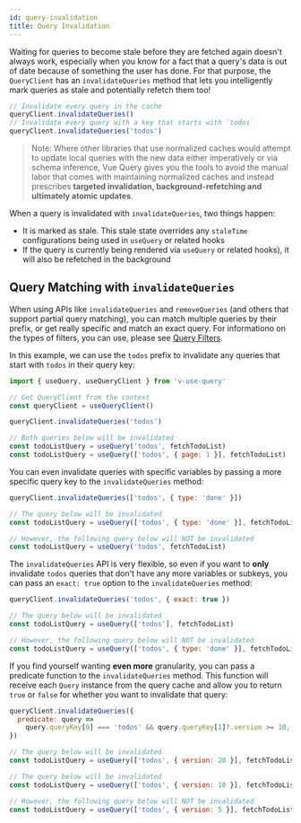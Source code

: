 ```yaml
---
id: query-invalidation
title: Query Invalidation
---
```


Waiting for queries to become stale before they are fetched again doesn't always work, especially when you know for a fact that a query's data is out of date because of something the user has done. For that purpose, the `QueryClient` has an `invalidateQueries` method that lets you intelligently mark queries as stale and potentially refetch them too!

```js
// Invalidate every query in the cache
queryClient.invalidateQueries()
// Invalidate every query with a key that starts with `todos`
queryClient.invalidateQueries('todos')
```

> Note: Where other libraries that use normalized caches would attempt to update local queries with the new data either imperatively or via schema inference, Vue Query gives you the tools to avoid the manual labor that comes with maintaining normalized caches and instead prescribes **targeted invalidation, background-refetching and ultimately atomic updates**.

When a query is invalidated with `invalidateQueries`, two things happen:

- It is marked as stale. This stale state overrides any `staleTime` configurations being used in `useQuery` or related hooks
- If the query is currently being rendered via `useQuery` or related hooks), it will also be refetched in the background

## Query Matching with `invalidateQueries`

When using APIs like `invalidateQueries` and `removeQueries` (and others that support partial query matching), you can match multiple queries by their prefix, or get really specific and match an exact query. For informationo on the types of filters, you can use, please see [Query Filters](./query-filters).

In this example, we can use the `todos` prefix to invalidate any queries that start with `todos` in their query key:

```js
import { useQuery, useQueryClient } from 'v-use-query'

// Get QueryClient from the context
const queryClient = useQueryClient()

queryClient.invalidateQueries('todos')

// Both queries below will be invalidated
const todoListQuery = useQuery('todos', fetchTodoList)
const todoListQuery = useQuery(['todos', { page: 1 }], fetchTodoList)
```

You can even invalidate queries with specific variables by passing a more specific query key to the `invalidateQueries` method:

```js
queryClient.invalidateQueries(['todos', { type: 'done' }])

// The query below will be invalidated
const todoListQuery = useQuery(['todos', { type: 'done' }], fetchTodoList)

// However, the following query below will NOT be invalidated
const todoListQuery = useQuery('todos', fetchTodoList)
```

The `invalidateQueries` API is very flexible, so even if you want to **only** invalidate `todos` queries that don't have any more variables or subkeys, you can pass an `exact: true` option to the `invalidateQueries` method:

```js
queryClient.invalidateQueries('todos', { exact: true })

// The query below will be invalidated
const todoListQuery = useQuery(['todos'], fetchTodoList)

// However, the following query below will NOT be invalidated
const todoListQuery = useQuery(['todos', { type: 'done' }], fetchTodoList)
```

If you find yourself wanting **even more** granularity, you can pass a predicate function to the `invalidateQueries` method. This function will receive each `Query` instance from the query cache and allow you to return `true` or `false` for whether you want to invalidate that query:

```js
queryClient.invalidateQueries({
  predicate: query =>
    query.queryKey[0] === 'todos' && query.queryKey[1]?.version >= 10,
})

// The query below will be invalidated
const todoListQuery = useQuery(['todos', { version: 20 }], fetchTodoList)

// The query below will be invalidated
const todoListQuery = useQuery(['todos', { version: 10 }], fetchTodoList)

// However, the following query below will NOT be invalidated
const todoListQuery = useQuery(['todos', { version: 5 }], fetchTodoList)
```
